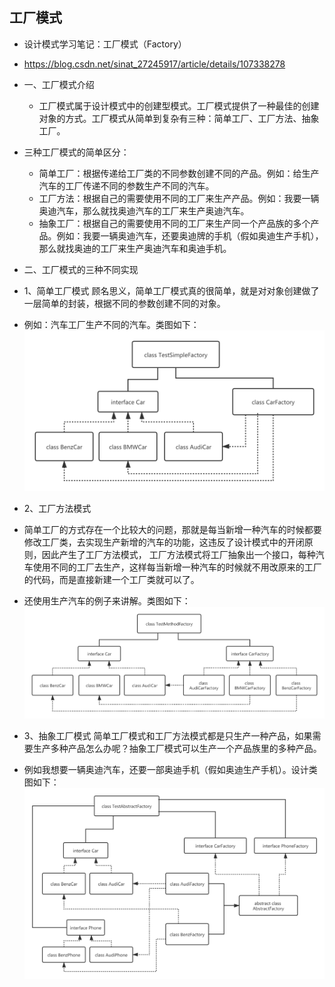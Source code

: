 ## 工厂模式
+ 设计模式学习笔记：工厂模式（Factory）
+ https://blog.csdn.net/sinat_27245917/article/details/107338278
+ 一、工厂模式介绍
    - 工厂模式属于设计模式中的创建型模式。工厂模式提供了一种最佳的创建对象的方式。工厂模式从简单到复杂有三种：简单工厂、工厂方法、抽象工厂。
+ 三种工厂模式的简单区分：
    - 简单工厂：根据传递给工厂类的不同参数创建不同的产品。例如：给生产汽车的工厂传递不同的参数生产不同的汽车。
    - 工厂方法：根据自己的需要使用不同的工厂来生产产品。例如：我要一辆奥迪汽车，那么就找奥迪汽车的工厂来生产奥迪汽车。
    - 抽象工厂：根据自己的需要使用不同的工厂来生产同一个产品族的多个产品。例如：我要一辆奥迪汽车，还要奥迪牌的手机（假如奥迪生产手机）， 那么就找奥迪的工厂来生产奥迪汽车和奥迪手机。

+ 二、工厂模式的三种不同实现
- 1、简单工厂模式
顾名思义，简单工厂模式真的很简单，就是对对象创建做了一层简单的封装，根据不同的参数创建不同的对象。

- 例如：汽车工厂生产不同的汽车。类图如下：
![img.png](img.png)

- 2、工厂方法模式
- 简单工厂的方式存在一个比较大的问题，那就是每当新增一种汽车的时候都要修改工厂类，去实现生产新增的汽车的功能，这违反了设计模式中的开闭原则，因此产生了工厂方法模式，
工厂方法模式将工厂抽象出一个接口，每种汽车使用不同的工厂去生产，这样每当新增一种汽车的时候就不用改原来的工厂的代码，而是直接新建一个工厂类就可以了。

- 还使用生产汽车的例子来讲解。类图如下：
![img_1.png](img_1.png)

- 3、抽象工厂模式
简单工厂模式和工厂方法模式都是只生产一种产品，如果需要生产多种产品怎么办呢？抽象工厂模式可以生产一个产品族里的多种产品。

- 例如我想要一辆奥迪汽车，还要一部奥迪手机（假如奥迪生产手机）。设计类图如下：
![img_2.png](img_2.png)